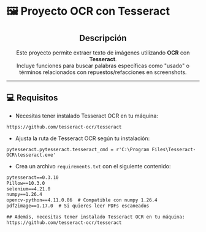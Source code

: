 # 🖼️ Proyecto OCR con Tesseract

<div align="center">

## Descripción

Este proyecto permite extraer texto de imágenes utilizando **OCR** con **Tesseract**.  
Incluye funciones para buscar palabras específicas como "usado" o términos relacionados con repuestos/refacciones en screenshots.

</div>

---

## 💻 Requisitos

- Necesitas tener instalado Tesseract OCR en tu máquina:

` https://github.com/tesseract-ocr/tesseract `

- Ajusta la ruta de Tesseract OCR según tu instalación:

` pytesseract.pytesseract.tesseract_cmd = r'C:\Program Files\Tesseract-OCR\tesseract.exe' `

- Crea un archivo `requirements.txt` con el siguiente contenido:

```txt
pytesseract==0.3.10
Pillow==10.3.0
selenium==4.21.0
numpy==1.26.4
opencv-python==4.11.0.86  # Compatible con numpy 1.26.4
pdf2image==1.17.0  # Si quieres leer PDFs escaneados

## Además, necesitas tener instalado Tesseract OCR en tu máquina:
https://github.com/tesseract-ocr/tesseract


